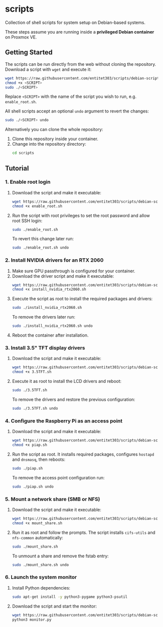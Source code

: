 # scripts

Collection of shell scripts for system setup on Debian-based systems.

These steps assume you are running inside a **privileged Debian container** on Proxmox VE.

## Getting Started

The scripts can be run directly from the web without cloning the repository. Download a script with `wget` and execute it:

```bash
wget https://raw.githubusercontent.com/entitet303/scripts/debian-scripts/<SCRIPT> -O <SCRIPT>
chmod +x <SCRIPT>
sudo ./<SCRIPT>
```

Replace `<SCRIPT>` with the name of the script you wish to run, e.g. `enable_root.sh`.

All shell scripts accept an optional `undo` argument to revert the changes:

```bash
sudo ./<SCRIPT> undo
```

Alternatively you can clone the whole repository:

1. Clone this repository inside your container.
2. Change into the repository directory:
   ```bash
   cd scripts
   ```

## Tutorial

### 1. Enable root login

1. Download the script and make it executable:
   ```bash
   wget https://raw.githubusercontent.com/entitet303/scripts/debian-scripts/enable_root.sh -O enable_root.sh
   chmod +x enable_root.sh
   ```
2. Run the script with root privileges to set the root password and allow root SSH login:
   ```bash
   sudo ./enable_root.sh
   ```
   To revert this change later run:
   ```bash
   sudo ./enable_root.sh undo
   ```

### 2. Install NVIDIA drivers for an RTX 2060

1. Make sure GPU passthrough is configured for your container.
2. Download the driver script and make it executable:
   ```bash
   wget https://raw.githubusercontent.com/entitet303/scripts/debian-scripts/install_nvidia_rtx2060.sh -O install_nvidia_rtx2060.sh
   chmod +x install_nvidia_rtx2060.sh
   ```
3. Execute the script as root to install the required packages and drivers:
   ```bash
   sudo ./install_nvidia_rtx2060.sh
   ```
   To remove the drivers later run:
   ```bash
   sudo ./install_nvidia_rtx2060.sh undo
   ```
4. Reboot the container after installation.

### 3. Install 3.5" TFT display drivers

1. Download the script and make it executable:
   ```bash
   wget https://raw.githubusercontent.com/entitet303/scripts/debian-scripts/3.5TFT.sh -O 3.5TFT.sh
   chmod +x 3.5TFT.sh
   ```
2. Execute it as root to install the LCD drivers and reboot:
   ```bash
   sudo ./3.5TFT.sh
   ```
   To remove the drivers and restore the previous configuration:
   ```bash
   sudo ./3.5TFT.sh undo
   ```

### 4. Configure the Raspberry Pi as an access point

1. Download the script and make it executable:
   ```bash
   wget https://raw.githubusercontent.com/entitet303/scripts/debian-scripts/piap.sh -O piap.sh
   chmod +x piap.sh
   ```
2. Run the script as root. It installs required packages, configures `hostapd` and `dnsmasq`, then reboots:
   ```bash
   sudo ./piap.sh
   ```
   To remove the access point configuration run:
   ```bash
   sudo ./piap.sh undo
   ```

### 5. Mount a network share (SMB or NFS)

1. Download the script and make it executable:
   ```bash
   wget https://raw.githubusercontent.com/entitet303/scripts/debian-scripts/mount_share.sh -O mount_share.sh
   chmod +x mount_share.sh
   ```
2. Run it as root and follow the prompts. The script installs `cifs-utils` and `nfs-common` automatically:
   ```bash
   sudo ./mount_share.sh
   ```
   To unmount a share and remove the fstab entry:
   ```bash
   sudo ./mount_share.sh undo
   ```

### 6. Launch the system monitor

1. Install Python dependencies:
   ```bash
   sudo apt-get install -y python3-pygame python3-psutil
   ```
2. Download the script and start the monitor:
   ```bash
   wget https://raw.githubusercontent.com/entitet303/scripts/debian-scripts/monitor.py -O monitor.py
   python3 monitor.py
   ```
